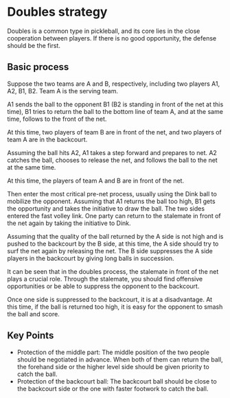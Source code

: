 # Doubles strategy

Doubles is a common type in pickleball, and its core lies in the close cooperation between players. If there is no good opportunity, the defense should be the first.

## Basic process

Suppose the two teams are A and B, respectively, including two players A1, A2, B1, B2. Team A is the serving team.

A1 sends the ball to the opponent B1 (B2 is standing in front of the net at this time), B1 tries to return the ball to the bottom line of team A, and at the same time, follows to the front of the net.

At this time, two players of team B are in front of the net, and two players of team A are in the backcourt.

Assuming the ball hits A2, A1 takes a step forward and prepares to net. A2 catches the ball, chooses to release the net, and follows the ball to the net at the same time.

At this time, the players of team A and B are in front of the net.

Then enter the most critical pre-net process, usually using the Dink ball to mobilize the opponent. Assuming that A1 returns the ball too high, B1 gets the opportunity and takes the initiative to draw the ball. The two sides entered the fast volley link. One party can return to the stalemate in front of the net again by taking the initiative to Dink.

Assuming that the quality of the ball returned by the A side is not high and is pushed to the backcourt by the B side, at this time, the A side should try to surf the net again by releasing the net. The B side suppresses the A side players in the backcourt by giving long balls in succession.

It can be seen that in the doubles process, the stalemate in front of the net plays a crucial role. Through the stalemate, you should find offensive opportunities or be able to suppress the opponent to the backcourt.

Once one side is suppressed to the backcourt, it is at a disadvantage. At this time, if the ball is returned too high, it is easy for the opponent to smash the ball and score.

## Key Points

* Protection of the middle part: The middle position of the two people should be negotiated in advance. When both of them can return the ball, the forehand side or the higher level side should be given priority to catch the ball.
* Protection of the backcourt ball: The backcourt ball should be close to the backcourt side or the one with faster footwork to catch the ball.